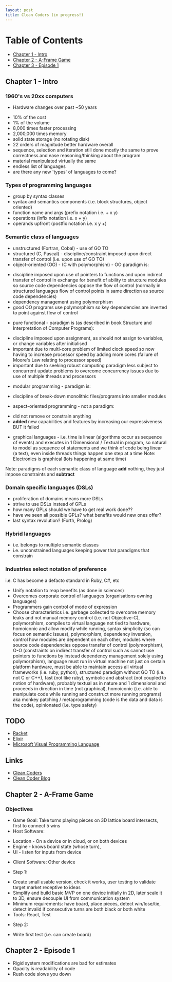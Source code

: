 ```yaml
---
layout: post
title: Clean Coders (in progress!)
---
```


# Table of Contents
  * [Chapter 1 - Intro](#chapter-1)
  * [Chapter 2 - A-Frame Game](#chapter-2)
  * [Chapter 3 - Episode 1](#chapter-3)

## Chapter 1 - Intro<a id="chapter-1"></a>

### 1960's vs 20xx computers

* Hardware changes over past ~50 years
- 10% of the cost
- 1% of the volume
- 8,000 times faster processing
- 2,000,000 times memory
- solid state storage (no rotating disk)
- 22 orders of magnitude better hardware overall
- sequence, selection and iteration still done mostly the same to prove correctness and ease reasoning/thinking about the program
- material manipulated virtually the same
- endless list of languages
- are there any new 'types' of languages to come?

### Types of programming languages
* group by syntax classes
* syntax and semantics components (i.e. block structures, object oriented)
* function name and args (prefix notation i.e. + x y)
* operations (infix notation i.e. x + y)
* operands upfront (postfix notation i.e. x y +)

### Semantic class of languages
* unstructured (Fortran, Cobal) - use of GO TO
* structured (C, Pascal) - discipline/constraint imposed upon direct transfer of control (i.e. upon use of GO TO) 
* object-oriented (OO) - (C with polymorphism) - OO paradigm is: 
- discipline imposed upon use of pointers to functions and upon indirect transfer of control
in exchange for benefit of ability to structure modules so source code dependencies oppose the flow of control
(normally in structured languages flow of control points in same direction as source code dependencies) 
- dependency management using polymorphism
- good OO programs use polymorphism so key dependencies are inverted to point against flow of control 
* pure functional - paradigm is (as described in book Structure and Interpretation of Computer Programs):
- discipline imposed upon assignment, as should not assign to variables, or change variables after initialised
- important due to multi-core problem of limited clock speed so now having to increase processor speed by adding more cores (failure of Moore's Law relating to processor speed)
- important due to seeking robust computing paradigm less subject to concurrent update problems 
to overcome concurrency issues due to use of multiple threads and processors
* modular programming - paradigm is:
- discipline of break-down monolithic files/programs into smaller modules
* aspect-oriented programming - not a paradigm:
- did not remove or constrain anything
- **added** new capabilities and features by increasing our expressiveness
BUT it failed
* graphical languages -
i.e. time is linear (algorithms occur as sequence of events) and executes in 1 Dimensional / Textual in program,
so natural to model as sequence of statements and we think of code being linear (a text),
even inside threads things happen one step at a time
Note: Electronics is graphical (lots happening at same time) 

Note: paradigms of each semantic class of language **add** nothing, they just impose constraints and **subtract**
 
### Domain specific languages (DSLs)
- proliferation of domains means more DSLs
- strive to use DSLs instead of GPLs
- how many GPLs should we have to get real work done??
- have we seen all possible GPLs? what benefits would new ones offer?
- last syntax revolution? (Forth, Prolog)

### Hybrid languages
- i.e. belongs to multiple semantic classes
- i.e. unconstrained languages keeping power that paradigms that constrain 

### Industries select notation of preference
i.e. C has become a defacto standard in Ruby, C#, etc
- Unify notation to reap benefits (as done in sciences)
- Overcomes corporate control of languages (organisations owning languages)
- Programmers gain control of mode of expression
- Choose characteristics i.e. garbage collected to overcome memory leaks and
not manual memory control (i.e. not Objective-C), polymorphism, 
compiles to virtual language not tied to hardware,
homoiconic and allow modify while running, syntax simplicity (so can focus on semantic issues),
polymorphism, dependency inversion, control how modules are dependent on each other,
modules where source code dependencies oppose transfer of control (polymorphism),
O-O (constraints on indirect transfer of control such as cannot use pointers to functions 
by instead dependency management solely using polymorphism),
language must run in virtual machine not just on certain platform hardware,
must be able to maintain access all virtual frameworks (i.e. ruby, python), 
structured paradigm without GO TO (i.e. not C or C++), fast (not like ruby), symbolic and abstract (not coupled to notion of hardware),
probably textual as in nature and 1 dimensional and proceeds in direction in time (not graphical),
homoiconic (i.e. able to manipulate code while running and construct more running programs) aka monkey patching / metaprogramming (code is the data and data is the code),
opinionated (i.e. type safety)

## TODO
* [Racket](http://racket-lang.org/)
* [Elixir](http://elixir-lang.org/)
* [Microsoft Visual Programming Language](https://msdn.microsoft.com/en-us/library/bb964572.aspx)

## Links
* [Clean Coders](https://cleancoders.com)
* [Clean Coder Blog](http://blog.cleancoder.com/)

## Chapter 2 - A-Frame Game<a id="chapter-2"></a>

### Objectives
* Game Goal: Take turns playing pieces on 3D lattice board intersects, first to connect 5 wins 
* Host Software:
- Location - On a device or in cloud, or on both devices
- Engine - knows board state (whose turn), 
- UI - listen for inputs from device 
* Client Software: Other device

* Step 1: 
- Create small usable version, check it works, user testing to validate target market receptive to ideas
- Simplify and build basic MVP on one device initially in 2D, later scale it to 3D, ensure decouple UI from communication system
- Minimum requirements: have board, place pieces, detect win/lose/tie, detect invalid if consecutive turns are both black or both white
- Tools: React, Test

* Step 2:
- Write first test (i.e. can create board)

## Chapter 2 - Episode 1<a id="chapter-3"></a>

* Rigid system modifications are bad for estimates
* Opacity is readability of code
* Rush code slows you down
